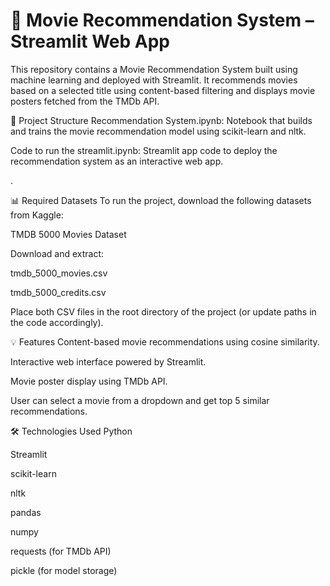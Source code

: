 # 🍿 Movie Recommendation System – Streamlit Web App


This repository contains a Movie Recommendation System built using machine learning and deployed with Streamlit. It recommends movies based on a selected title using content-based filtering and displays movie posters fetched from the TMDb API.

📁 Project Structure
Recommendation System.ipynb: Notebook that builds and trains the movie recommendation model using scikit-learn and nltk.

Code to run the streamlit.ipynb: Streamlit app code to deploy the recommendation system as an interactive web app.

.

📊 Required Datasets
To run the project, download the following datasets from Kaggle:

TMDB 5000 Movies Dataset

Download and extract:

tmdb_5000_movies.csv

tmdb_5000_credits.csv

Place both CSV files in the root directory of the project (or update paths in the code accordingly).



💡 Features
Content-based movie recommendations using cosine similarity.

Interactive web interface powered by Streamlit.

Movie poster display using TMDb API.

User can select a movie from a dropdown and get top 5 similar recommendations.

🛠️ Technologies Used
Python

Streamlit

scikit-learn

nltk

pandas

numpy

requests (for TMDb API)

pickle (for model storage)

